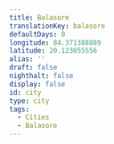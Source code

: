 ```yaml
---
title: Balasore
translationKey: balasore
defaultDays: 0
longitude: 84.371388889
latitude: 20.123055556
alias: ''
draft: false
nighthalt: false
display: false
id: city
type: city
tags:
  - Cities
  - Balasore
---
```

